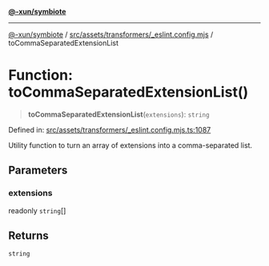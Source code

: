 [**@-xun/symbiote**](../../../../../README.md)

***

[@-xun/symbiote](../../../../../README.md) / [src/assets/transformers/\_eslint.config.mjs](../README.md) / toCommaSeparatedExtensionList

# Function: toCommaSeparatedExtensionList()

> **toCommaSeparatedExtensionList**(`extensions`): `string`

Defined in: [src/assets/transformers/\_eslint.config.mjs.ts:1087](https://github.com/Xunnamius/symbiote/blob/3708c142929779cedae6f80fd8d92e8d468daaf9/src/assets/transformers/_eslint.config.mjs.ts#L1087)

Utility function to turn an array of extensions into a comma-separated list.

## Parameters

### extensions

readonly `string`[]

## Returns

`string`
